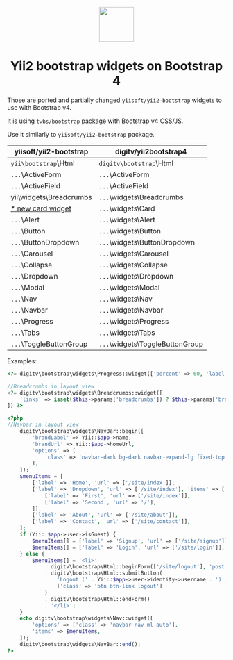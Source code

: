 <p align="center">
    <a href="http://getbootstrap.com/" target="_blank">
        <img src="https://getbootstrap.com/assets/brand/bootstrap-solid.svg" width="80px" height="80px">
    </a>
    <h1 align="center">Yii2 bootstrap widgets on Bootstrap 4</h1>
</p>


Those are ported and partially changed `yiisoft/yii2-bootstrap` widgets to use with Bootstrap v4.

It is using `twbs/bootstrap` package with Bootstrap v4 CSS/JS.

Use it similarly to `yiisoft/yii2-bootstrap` package.

|yiisoft/yii2-bootstrap         |digitv/yii2bootstrap4              |
|-------------------------------|-----------------------------------|
|`yii\bootstrap`\Html           |`digitv\bootstrap`\Html       |
|`...`\ActiveForm               |`...`\ActiveForm                   |
|`...`\ActiveField              |`...`\ActiveField                  |
|yii\widgets\Breadcrumbs        |`...`\widgets\Breadcrumbs          |
|[* new card widget](http://getbootstrap.com/docs/4.0/components/card/)|`...`\widgets\Card|
|`...`\Alert                    |`...`\widgets\Alert                |
|`...`\Button                   |`...`\widgets\Button               |
|`...`\ButtonDropdown           |`...`\widgets\ButtonDropdown       |
|`...`\Carousel                 |`...`\widgets\Carousel             |
|`...`\Collapse                 |`...`\widgets\Collapse             |
|`...`\Dropdown                 |`...`\widgets\Dropdown             |
|`...`\Modal                    |`...`\widgets\Modal                |
|`...`\Nav                      |`...`\widgets\Nav                  |
|`...`\Navbar                   |`...`\widgets\Navbar               |
|`...`\Progress                 |`...`\widgets\Progress             |
|`...`\Tabs                     |`...`\widgets\Tabs                 |
|`...`\ToggleButtonGroup        |`...`\widgets\ToggleButtonGroup    |

Examples:

```php
<?= digitv\bootstrap\widgets\Progress::widget(['percent' => 60, 'label' => 'Test label']) ?>
```

```php
//Breadcrumbs in layout view
<?= digitv\bootstrap\widgets\Breadcrumbs::widget([
    'links' => isset($this->params['breadcrumbs']) ? $this->params['breadcrumbs'] : [],
]) ?>
```

```php
<?php
//Navbar in layout view
    digitv\bootstrap\widgets\NavBar::begin([
        'brandLabel' => Yii::$app->name,
        'brandUrl' => Yii::$app->homeUrl,
        'options' => [
            'class' => 'navbar-dark bg-dark navbar-expand-lg fixed-top',
        ],
    ]);
    $menuItems = [
        ['label' => 'Home', 'url' => ['/site/index']],
        ['label' => 'Dropdown', 'url' => ['/site/index'], 'items' => [
            ['label' => 'First', 'url' => ['/site/index']],
            ['label' => 'Second', 'url' => '/'],
        ]],
        ['label' => 'About', 'url' => ['/site/about']],
        ['label' => 'Contact', 'url' => ['/site/contact']],
    ];
    if (Yii::$app->user->isGuest) {
        $menuItems[] = ['label' => 'Signup', 'url' => ['/site/signup']];
        $menuItems[] = ['label' => 'Login', 'url' => ['/site/login']];
    } else {
        $menuItems[] = '<li>'
            . digitv\bootstrap\Html::beginForm(['/site/logout'], 'post')
            . digitv\bootstrap\Html::submitButton(
                'Logout (' . Yii::$app->user->identity->username . ')',
                ['class' => 'btn btn-link logout']
            )
            . digitv\bootstrap\Html::endForm()
            . '</li>';
    }
    echo digitv\bootstrap\widgets\Nav::widget([
        'options' => ['class' => 'navbar-nav ml-auto'],
        'items' => $menuItems,
    ]);
    digitv\bootstrap\widgets\NavBar::end();
?>
```